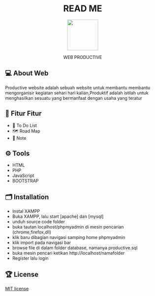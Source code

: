 <div align="center">
    <h1> READ ME</h1>
    <img src="https://github.com/MDafaAzharya/Web_Productive/assets/125567760/e4763a6a-6167-45a4-997c-7c24c0e6f6f7" alt="" style="width:100px;">
    <p> WEB PRODUCTIVE</p>
</div>

## :computer: About Web
<p> Productive website adalah sebuah website untuk membantu membantu mengorganisir
    kegiatan sehari hari kalian,Produktif adalah istilah untuk menghasilkan sesuatu 
    yang bermanfaat dengan usaha yang teratur
</p>

## :round_pushpin: Fitur Fitur 
- :dart: To Do List
- :world_map: Road Map
- :bookmark_tabs: Note

## :gear: Tools
- HTML
- PHP
- JavaScript
- BOOTSTRAP

## 	:card_index_dividers: Installation
- Instal XAMPP
- Buka XAMPP, lalu start [apache] dan [mysql]
- unduh source code folder
- buka tautan localhost/phpmyadmin di mesin pencarian (chrome,firefox,dll)
- klik baru dibagian navigasi samping home phpmyadmin
- klik import pada navigasi bar
- browse file di dalam folder database, namanya productive.sql
- buka mesin pencari ketikan http://localhost/namafolder
- Register lalu login

##  :trophy: License
[MIT license](https://opensource.org/licenses/MIT)




